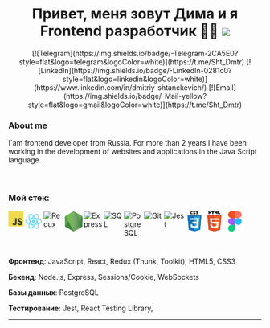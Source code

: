 <h1 align="center">Привет, меня зовут Дима и я Frontend разработчик 👨‍💻
<img src="https://github.com/blackcater/blackcater/raw/main/images/Hi.gif" height="32"/></h1>
<!-- <p align="center">Frontend разработчик. В IT и Digital индустрии более 2 лет. Имею опыт работы с коммерческими и стартап проектами. Работал в командах с большим количеством сотрудников.
</p> -->

<div align='center'>
[![Telegram](https://img.shields.io/badge/-Telegram-2CA5E0?style=flat&logo=telegram&logoColor=white)](https://t.me/Sht_Dmtr)
[![LinkedIn](https://img.shields.io/badge/-LinkedIn-0281c0?style=flat&logo=linkedin&logoColor=white)](https://www.linkedin.com/in/dmitriy-shtanckevich/)
[![Email](https://img.shields.io/badge/-Mail-yellow?style=flat&logo=gmail&logoColor=white)](https://t.me/Sht_Dmtr)
</div>




### About me
I`am frontend developer from Russia. 
For more than 2 years I have been working in the development
of websites and applications in the Java Script language.
<br/>
<br/>
<br/>

### Мой стек:
<img align="left" alt="JavaScript" width="30px" src="https://raw.githubusercontent.com/github/explore/80688e429a7d4ef2fca1e82350fe8e3517d3494d/topics/javascript/javascript.png" />
<img align="left" alt="React" width="40px" src="https://raw.githubusercontent.com/github/explore/80688e429a7d4ef2fca1e82350fe8e3517d3494d/topics/react/react.png" />
<img align="left" alt="Redux"  width="40px" src="https://img.icons8.com/color/48/000000/redux.png"/>
<img align="left" alt="Node.js" width="40px" src="https://raw.githubusercontent.com/github/explore/80688e429a7d4ef2fca1e82350fe8e3517d3494d/topics/nodejs/nodejs.png" />
<img align="left" alt="Express" width="40px" src="https://assets.website-files.com/61ca3f775a79ec5f87fcf937/6202fcdee5ee8636a145a41b_1234.png"/>
<img src="https://github.com/devicons/devicon/blob/master/icons/figma/figma-original.svg" alt="Figma" width="40px"/> <img align="left" alt="SQL" width="40px" src="https://img.icons8.com/color-glass/48/000000/sql.png"/> <img align="left" alt="PostgreSQL" width="40px" src="https://img.icons8.com/color/50/000000/postgreesql.png"/> <img align="left" alt="Git" width="40px" src="https://img.icons8.com/color/48/000000/git.png"/>
<img align="left" alt="Jest" width="40px" src="https://miro.medium.com/max/300/1*veOyRtKTPeoqC_VlWNUc5Q.png"/>
<img align="left" alt="CSS3" width="40px" src="https://raw.githubusercontent.com/github/explore/80688e429a7d4ef2fca1e82350fe8e3517d3494d/topics/css/css.png" />
<img align="left" alt="HTML5" width="40px" src="https://raw.githubusercontent.com/github/explore/80688e429a7d4ef2fca1e82350fe8e3517d3494d/topics/html/html.png" />
<br/>
<br/>
<br/>

**Фронтенд**: JavaScript, React, Redux (Thunk, Toolkit), HTML5, CSS3

**Бекенд**: Node.js, Express, Sessions/Cookie, WebSockets

**Базы данных**: PostgreSQL

**Тестирование**: Jest, React Testing Library,

---
